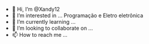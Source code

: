 - 👋 Hi, I’m @Xandy12
- 👀 I’m interested in ... Programação e Eletro eletrônica
- 🌱 I’m currently learning ...
- 💞️ I’m looking to collaborate on ...
- 📫 How to reach me ...

<!---
Xandy12/Xandy12 is a ✨ special ✨ repository because its `README.md` (this file) appears on your GitHub profile.
You can click the Preview link to take a look at your changes.
--->
